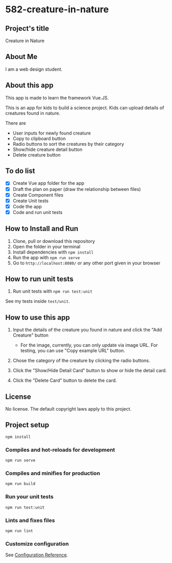 # 582-creature-in-nature

## Project's title

Creature in Nature

## About Me

I am a web design student.

## About this app

This app is made to learn the framework Vue.JS.

This is an app for kids to build a science project. Kids can upload details of creatures found in nature.

There are

- User inputs for newly found creature
- Copy to clipboard button
- Radio buttons to sort the creatures by their category
- Show/hide creature detail button
- Delete creature button

## To do list

- [x] Create Vue app folder for the app
- [x] Draft the plan on paper (draw the relationship between files)
- [x] Create Component files
- [x] Create Unit tests
- [x] Code the app
- [x] Code and run unit tests

## How to Install and Run

1. Clone, pull or download this repository
2. Open the folder in your terminal
3. Install dependencies with `npm install`
4. Run the app with `npm run serve`
5. Go to `http://localhost:8080/` or any other port given in your browser

## How to run unit tests

1. Run unit tests with `npm run test:unit`

See my tests inside `test/unit`.

## How to use this app

1. Input the details of the creature you found in nature and click the "Add Creature" button

   - For the image, currently, you can only update via image URL. For testing, you can use "Copy example URL" button.

2. Chose the category of the creature by clicking the radio buttons.
3. Click the "Show/Hide Detail Card" button to show or hide the detail card.
4. Click the "Delete Card" button to delete the card.

## License

No license. The default copyright laws apply to this project.

## Project setup

```
npm install
```

### Compiles and hot-reloads for development

```
npm run serve
```

### Compiles and minifies for production

```
npm run build
```

### Run your unit tests

```
npm run test:unit
```

### Lints and fixes files

```
npm run lint
```

### Customize configuration

See [Configuration Reference](https://cli.vuejs.org/config/).
